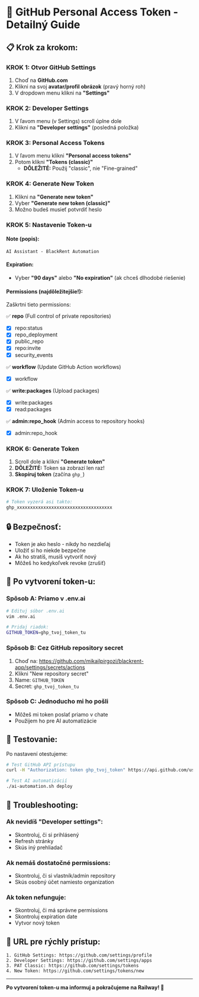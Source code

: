# 🔑 GitHub Personal Access Token - Detailný Guide

## 📋 **Krok za krokom:**

### **KROK 1: Otvor GitHub Settings**
1. Choď na **GitHub.com**
2. Klikni na svoj **avatar/profil obrázok** (pravý horný roh)
3. V dropdown menu klikni na **"Settings"**

### **KROK 2: Developer Settings**
1. V ľavom menu (v Settings) scroll úplne dole
2. Klikni na **"Developer settings"** (posledná položka)

### **KROK 3: Personal Access Tokens**
1. V ľavom menu klikni **"Personal access tokens"**
2. Potom klikni **"Tokens (classic)"** 
   - **DÔLEŽITÉ:** Použij "classic", nie "Fine-grained"

### **KROK 4: Generate New Token**
1. Klikni na **"Generate new token"**
2. Vyber **"Generate new token (classic)"**
3. Možno budeš musieť potvrdiť heslo

### **KROK 5: Nastavenie Token-u**

#### **Note (popis):**
```
AI Assistant - BlackRent Automation
```

#### **Expiration:**
- Vyber **"90 days"** alebo **"No expiration"** (ak chceš dlhodobé riešenie)

#### **Permissions (najdôležitejšie!):**
Zaškrtni tieto permissions:

✅ **repo** (Full control of private repositories)
- [x] repo:status
- [x] repo_deployment
- [x] public_repo
- [x] repo:invite
- [x] security_events

✅ **workflow** (Update GitHub Action workflows)
- [x] workflow

✅ **write:packages** (Upload packages)
- [x] write:packages
- [x] read:packages

✅ **admin:repo_hook** (Admin access to repository hooks)
- [x] admin:repo_hook

### **KROK 6: Generate Token**
1. Scroll dole a klikni **"Generate token"**
2. **DÔLEŽITÉ:** Token sa zobrazí len raz!
3. **Skopíruj token** (začína `ghp_`)

### **KROK 7: Uloženie Token-u**
```bash
# Token vyzerá asi takto:
ghp_xxxxxxxxxxxxxxxxxxxxxxxxxxxxxxxxxxxx
```

## 🔒 **Bezpečnosť:**
- Token je ako heslo - nikdy ho nezdieľaj
- Uložiť si ho niekde bezpečne
- Ak ho stratíš, musíš vytvoriť nový
- Môžeš ho kedykoľvek revoke (zrušiť)

## 🎯 **Po vytvorení token-u:**

### **Spôsob A: Priamo v .env.ai**
```bash
# Edituj súbor .env.ai
vim .env.ai

# Pridaj riadok:
GITHUB_TOKEN=ghp_tvoj_token_tu
```

### **Spôsob B: Cez GitHub repository secret**
1. Choď na: https://github.com/mikailpirgozi/blackrent-app/settings/secrets/actions
2. Klikni "New repository secret"
3. Name: `GITHUB_TOKEN`
4. Secret: `ghp_tvoj_token_tu`

### **Spôsob C: Jednoducho mi ho pošli**
- Môžeš mi token poslať priamo v chate
- Použijem ho pre AI automatizácie

## 🧪 **Testovanie:**
Po nastavení otestujeme:
```bash
# Test GitHub API prístupu
curl -H "Authorization: token ghp_tvoj_token" https://api.github.com/user

# Test AI automatizácií
./ai-automation.sh deploy
```

## 🚨 **Troubleshooting:**

### **Ak nevidíš "Developer settings":**
- Skontroluj, či si prihlásený
- Refresh stránky
- Skús iný prehliadač

### **Ak nemáš dostatočné permissions:**
- Skontroluj, či si vlastník/admin repository
- Skús osobný účet namiesto organization

### **Ak token nefunguje:**
- Skontroluj, či má správne permissions
- Skontroluj expiration date
- Vytvor nový token

## 📱 **URL pre rýchly prístup:**
```
1. GitHub Settings: https://github.com/settings/profile
2. Developer Settings: https://github.com/settings/apps
3. PAT Classic: https://github.com/settings/tokens
4. New Token: https://github.com/settings/tokens/new
```

---

**Po vytvorení token-u ma informuj a pokračujeme na Railway! 🚂** 